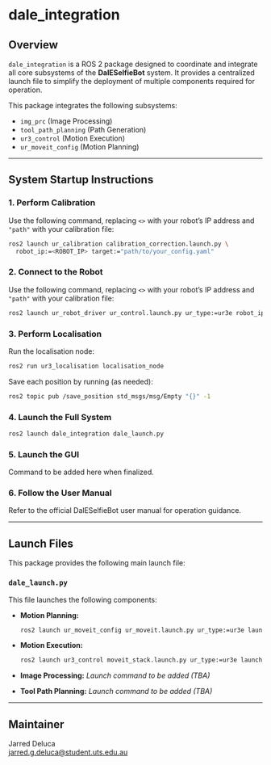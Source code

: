 # dale_integration

## Overview

`dale_integration` is a ROS 2 package designed to coordinate and integrate all core subsystems of the **DalESelfieBot** system. It provides a centralized launch file to simplify the deployment of multiple components required for operation.

This package integrates the following subsystems:
- `img_prc` (Image Processing)
- `tool_path_planning` (Path Generation)
- `ur3_control` (Motion Execution)
- `ur_moveit_config` (Motion Planning)

---

## System Startup Instructions

### 1. Perform Calibration
Use the following command, replacing `<>` with your robot’s IP address and `"path"` with your calibration file:
```bash
ros2 launch ur_calibration calibration_correction.launch.py \
  robot_ip:=<ROBOT_IP> target:="path/to/your_config.yaml"
```

### 2. Connect to the Robot
Use the following command, replacing `<>` with your robot’s IP address and `"path"` with your calibration file:
```bash
ros2 launch ur_robot_driver ur_control.launch.py ur_type:=ur3e robot_ip:=<ROBOT_IP> launch_rviz:=true kinematics_config:="path/to/your_config.yaml"
```

### 3. Perform Localisation
Run the localisation node:
```bash
ros2 run ur3_localisation localisation_node
```

Save each position by running (as needed):
```bash
ros2 topic pub /save_position std_msgs/msg/Empty "{}" -1
```

### 4. Launch the Full System
```bash
ros2 launch dale_integration dale_launch.py
```

### 5. Launch the GUI
Command to be added here when finalized.

### 6. Follow the User Manual
Refer to the official DalESelfieBot user manual for operation guidance.

---

## Launch Files

This package provides the following main launch file:

### `dale_launch.py`
This file launches the following components:
- **Motion Planning:**
  ```bash
  ros2 launch ur_moveit_config ur_moveit.launch.py ur_type:=ur3e launch_rviz:=false
  ```
- **Motion Execution:**
  ```bash
  ros2 launch ur3_control moveit_stack.launch.py ur_type:=ur3e launch_rviz:=false
  ```
- **Image Processing:**
  _Launch command to be added (TBA)_

- **Tool Path Planning:**
  _Launch command to be added (TBA)_

---

## Maintainer
Jarred Deluca  
[jarred.g.deluca@student.uts.edu.au](mailto:jarred.g.deluca@student.uts.edu.au)